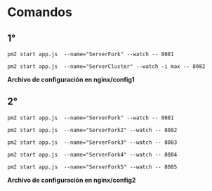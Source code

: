 # Comandos

## 1°

```
pm2 start app.js  --name="ServerFork" --watch -- 8081
```

```
pm2 start app.js  --name="ServerCluster" --watch -i max -- 8082
```

**Archivo de configuración en nginx/config1**

## 2°

```
pm2 start app.js  --name="ServerFork" --watch -- 8081
```

```
pm2 start app.js  --name="ServerFork2" --watch -- 8082
```

```
pm2 start app.js  --name="ServerFork3" --watch -- 8083
```

```
pm2 start app.js  --name="ServerFork4" --watch -- 8084
```

```
pm2 start app.js  --name="ServerFork5" --watch -- 8085
```

**Archivo de configuración en nginx/config2**
